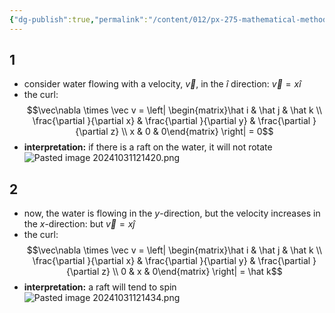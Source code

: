 ```yaml
---
{"dg-publish":true,"permalink":"/content/012/px-275-mathematical-methods/term-1/c-vector-calculus/px-275-c1e-examples-of-curl/","noteIcon":"1","created":"2025-08-27T13:14:15.927+01:00","updated":"2024-11-26T10:05:20.000+00:00"}
---
```


## 1
- consider water flowing with a velocity, $\vec v$, in the $\hat i$ direction: $\vec v = x\hat i$
- the curl: 
$$\vec\nabla \times \vec v = \left| \begin{matrix}\hat i & \hat j & \hat k \\ \frac{\partial }{\partial x} & \frac{\partial }{\partial y} & \frac{\partial }{\partial z} \\ x & 0 & 0\end{matrix} \right| = 0$$
- **interpretation:** if there is a raft on the water, it will not rotate
![Pasted image 20241031121420.png](/img/user/pics/Pasted%20image%2020241031121420.png)
## 2
- now, the water is flowing in the $y$-direction, but the velocity increases in the $x$-direction: but $\vec v = x\hat j$
- the curl: 
$$\vec\nabla \times \vec v = \left| \begin{matrix}\hat i & \hat j & \hat k \\ \frac{\partial }{\partial x} & \frac{\partial }{\partial y} & \frac{\partial }{\partial z} \\ 0 & x & 0\end{matrix} \right| = \hat k$$
- **interpretation:** a raft will tend to spin
![Pasted image 20241031121434.png](/img/user/pics/Pasted%20image%2020241031121434.png)

